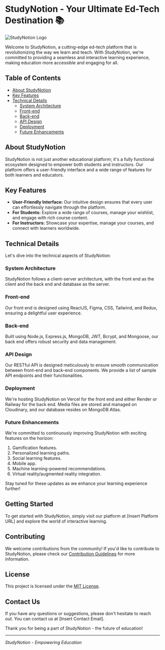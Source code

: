 # StudyNotion - Your Ultimate Ed-Tech Destination 📚

![StudyNotion Logo](<Insert Logo Image Link>)

Welcome to StudyNotion, a cutting-edge ed-tech platform that is revolutionizing the way we learn and teach. With StudyNotion, we're committed to providing a seamless and interactive learning experience, making education more accessible and engaging for all.

## Table of Contents
- [About StudyNotion](#about-studynotion)
- [Key Features](#key-features)
- [Technical Details](#technical-details)
  - [System Architecture](#system-architecture)
  - [Front-end](#front-end)
  - [Back-end](#back-end)
  - [API Design](#api-design)
  - [Deployment](#deployment)
  - [Future Enhancements](#future-enhancements)

## About StudyNotion
StudyNotion is not just another educational platform; it's a fully functional ecosystem designed to empower both students and instructors. Our platform offers a user-friendly interface and a wide range of features for both learners and educators.

## Key Features
- **User-Friendly Interface:** Our intuitive design ensures that every user can effortlessly navigate through the platform.
- **For Students:** Explore a wide range of courses, manage your wishlist, and engage with rich course content.
- **For Instructors:** Showcase your expertise, manage your courses, and connect with learners worldwide.

## Technical Details
Let's dive into the technical aspects of StudyNotion:

### System Architecture
StudyNotion follows a client-server architecture, with the front end as the client and the back end and database as the server.

### Front-end
Our front end is designed using ReactJS, Figma, CSS, Tailwind, and Redux, ensuring a delightful user experience.

### Back-end
Built using Node.js, Express.js, MongoDB, JWT, Bcrypt, and Mongoose, our back end offers robust security and data management.

### API Design
Our RESTful API is designed meticulously to ensure smooth communication between front-end and back-end components. We provide a list of sample API endpoints and their functionalities.

### Deployment
We're hosting StudyNotion on Vercel for the front end and either Render or Railway for the back end. Media files are stored and managed on Cloudinary, and our database resides on MongoDB Atlas.

### Future Enhancements
We're committed to continuously improving StudyNotion with exciting features on the horizon:
1. Gamification features.
2. Personalized learning paths.
3. Social learning features.
4. Mobile app.
5. Machine learning-powered recommendations.
6. Virtual reality/augmented reality integration.

Stay tuned for these updates as we enhance your learning experience further!

## Getting Started
To get started with StudyNotion, simply visit our platform at [Insert Platform URL] and explore the world of interactive learning.

## Contributing
We welcome contributions from the community! If you'd like to contribute to StudyNotion, please check our [Contribution Guidelines](CONTRIBUTING.md) for more information.

## License
This project is licensed under the [MIT License](LICENSE).

## Contact Us
If you have any questions or suggestions, please don't hesitate to reach out. You can contact us at [Insert Contact Email].

Thank you for being a part of StudyNotion - the future of education!

---
*StudyNotion - Empowering Education*
